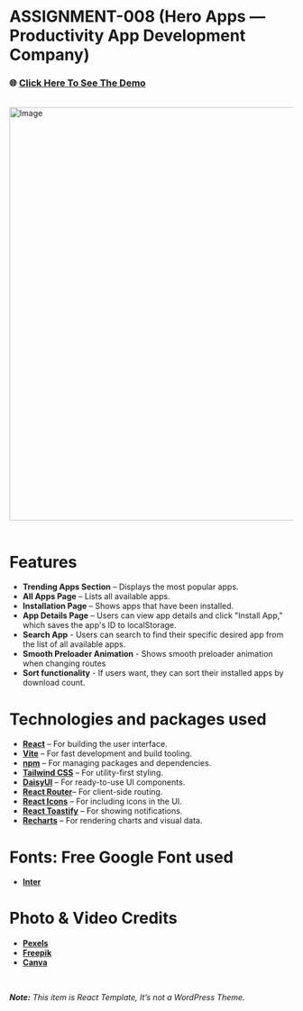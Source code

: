 # ASSIGNMENT-008 (Hero Apps — Productivity App Development Company)

### 🌐 [Click Here To See The Demo](https://abrarulrhythm.github.io/assignment-06/)
<br>

<img width="1200" height="734" alt="Image" src="https://github.com/user-attachments/assets/f9fec077-84eb-4d67-9614-7093d0ffde63" />
<br>
<br>

# Features
- **Trending Apps Section** – Displays the most popular apps.
- **All Apps Page** – Lists all available apps.
- **Installation Page** – Shows apps that have been installed.
- **App Details Page** – Users can view app details and click "Install App," which saves the app's ID to localStorage.
- **Search App** - Users can search to find their specific desired app from the list of all available apps.
- **Smooth Preloader Animation** - Shows smooth preloader animation when changing routes
- **Sort functionality** - If users want, they can sort their installed apps by download count. 

# Technologies and packages used
- [**React**](https://react.dev/) – For building the user interface.
- [**Vite**](https://vite.dev/) – For fast development and build tooling.
- [**npm**](https://www.npmjs.com/) – For managing packages and dependencies.
- [**Tailwind CSS**](https://tailwindcss.com/) – For utility-first styling.
- [**DaisyUI**](https://daisyui.com/) – For ready-to-use UI components.
- [**React Router**](https://reactrouter.com/)– For client-side routing.
- [**React Icons**](https://react-icons.github.io/react-icons/) – For including icons in the UI.
- [**React Toastify**](https://www.npmjs.com/package/react-toastify) – For showing notifications.
- [**Recharts**](https://recharts.org/en-US) – For rendering charts and visual data.

# Fonts: Free Google Font used
- [**Inter**](https://fonts.google.com/specimen/Inter?query=in)

# Photo & Video Credits
- [**Pexels**](https://www.pexels.com/)
- [**Freepik**](https://www.freepik.com/)
- [**Canva**](https://www.canva.com/)

<br>

***Note:** This item is React Template, It’s not a WordPress Theme.*